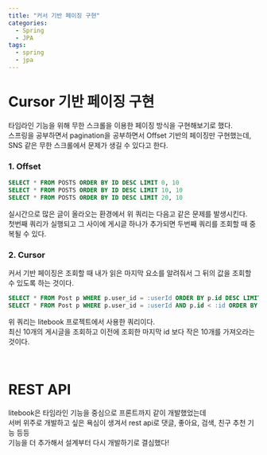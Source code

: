 ```yaml
---
title: "커서 기반 페이징 구현"  
categories:
  - Spring
  - JPA
tags:
  - spring 
  - jpa
--- 
```


# Cursor 기반 페이징 구현      

타임라인 기능을 위해 무한 스크롤을 이용한 페이징 방식을 구현해보기로 했다.   
스프링을 공부하면서 pagination을 공부하면서 Offset 기반의 페이징만 구현했는데,   
SNS 같은 무한 스크롤에서 문제가 생길 수 있다고 한다.   

### 1. Offset   

```sql  
SELECT * FROM POSTS ORDER BY ID DESC LIMIT 0, 10  
SELECT * FROM POSTS ORDER BY ID DESC LIMIT 10, 10  
SELECT * FROM POSTS ORDER BY ID DESC LIMIT 20, 10  
```  

실시간으로 많은 글이 올라오는 환경에서 위 쿼리는 다음고 같은 문제를 발생시킨다.     
첫번째 쿼리가 실행되고 그 사이에 게시글 하나가 추가되면 두번째 쿼리를 조회할 때 중복될 수 있다.   



### 2. Cursor      

커서 기반 페이징은 조회할 때 내가 읽은 마지막 요소를 알려줘서 그 뒤의 값을 조회할 수 있도록 하는 것이다.   

```sql   
SELECT * FROM Post p WHERE p.user_id = :userId ORDER BY p.id DESC LIMIT 10
SELECT * FROM Post p WHERE p.user_id = :userId AND p.id < :id ORDER BY p.id DESC LIMIT 10    
```  


위 쿼리는 litebook 프로젝트에서 사용한 쿼리이다.   
최신 10개의 게시글을 조회하고 이전에 조회한 마지막 id 보다 작은 10개를 가져오라는 것이다.   



<br/>       


# REST API       

litebook은 타임라인 기능을 중심으로 프론트까지 같이 개발했었는데        
서버 위주로 개발하고 싶은 욕심이 생겨서 rest api로 댓글, 좋아요, 검색, 친구 추천 기능 등등                  
기능을 더 추가해서 설계부터 다시 개발하기로 결심했다!               
      



